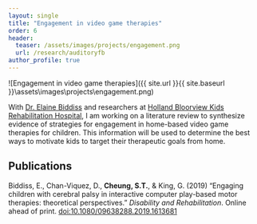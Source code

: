 ```yaml
---
layout: single
title: "Engagement in video game therapies"
order: 6
header:
  teaser: /assets/images/projects/engagement.png
  url: /research/auditoryfb
author_profile: true
---
```

![Engagement in video game therapies]({{ site.url }}{{ site.baseurl }}\assets\images\projects\engagement.png)

With [Dr. Elaine Biddiss](http://research.hollandbloorview.ca/scientist/Elaine-Biddiss) and researchers at [Holland Bloorview Kids Rehabilitation Hospital](https://hollandbloorview.ca/), I am working on a literature review to synthesize evidence of strategies for engagement in home-based video game therapies for children. This information will be used to determine the best ways to motivate kids to target their therapeutic goals from home.

## Publications
Biddiss, E., Chan-Viquez, D., **Cheung, S.T.**, & King, G. (2019) “Engaging children with cerebral palsy in interactive computer play-based motor therapies: theoretical perspectives.” *Disability and Rehabilitation*. Online ahead of print. [doi:10.1080/09638288.2019.1613681](http://dx.doi.org/10.1080/09638288.2019.1613681)

